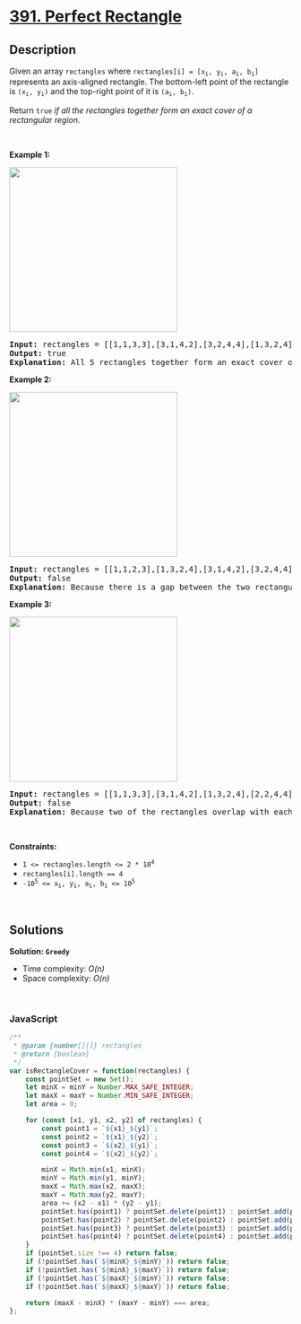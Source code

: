 # [391. Perfect Rectangle](https://leetcode.com/problems/perfect-rectangle)

## Description

<div class="elfjS" data-track-load="description_content"><p>Given an array <code>rectangles</code> where <code>rectangles[i] = [x<sub>i</sub>, y<sub>i</sub>, a<sub>i</sub>, b<sub>i</sub>]</code> represents an axis-aligned rectangle. The bottom-left point of the rectangle is <code>(x<sub>i</sub>, y<sub>i</sub>)</code> and the top-right point of it is <code>(a<sub>i</sub>, b<sub>i</sub>)</code>.</p>

<p>Return <code>true</code> <em>if all the rectangles together form an exact cover of a rectangular region</em>.</p>

<p>&nbsp;</p>
<p><strong class="example">Example 1:</strong></p>
<img alt="" src="https://assets.leetcode.com/uploads/2021/03/27/perectrec1-plane.jpg" style="width: 300px; height: 294px;">
<pre><strong>Input:</strong> rectangles = [[1,1,3,3],[3,1,4,2],[3,2,4,4],[1,3,2,4],[2,3,3,4]]
<strong>Output:</strong> true
<strong>Explanation:</strong> All 5 rectangles together form an exact cover of a rectangular region.
</pre>

<p><strong class="example">Example 2:</strong></p>
<img alt="" src="https://assets.leetcode.com/uploads/2021/03/27/perfectrec2-plane.jpg" style="width: 300px; height: 294px;">
<pre><strong>Input:</strong> rectangles = [[1,1,2,3],[1,3,2,4],[3,1,4,2],[3,2,4,4]]
<strong>Output:</strong> false
<strong>Explanation:</strong> Because there is a gap between the two rectangular regions.
</pre>

<p><strong class="example">Example 3:</strong></p>
<img alt="" src="https://assets.leetcode.com/uploads/2021/03/27/perfecrrec4-plane.jpg" style="width: 300px; height: 294px;">
<pre><strong>Input:</strong> rectangles = [[1,1,3,3],[3,1,4,2],[1,3,2,4],[2,2,4,4]]
<strong>Output:</strong> false
<strong>Explanation:</strong> Because two of the rectangles overlap with each other.
</pre>

<p>&nbsp;</p>
<p><strong>Constraints:</strong></p>

<ul>
	<li><code>1 &lt;= rectangles.length &lt;= 2 * 10<sup>4</sup></code></li>
	<li><code>rectangles[i].length == 4</code></li>
	<li><code>-10<sup>5</sup> &lt;= x<sub>i</sub>, y<sub>i</sub>, a<sub>i</sub>, b<sub>i</sub> &lt;= 10<sup>5</sup></code></li>
</ul>
</div>

<p>&nbsp;</p>

## Solutions

**Solution: `Greedy`**
- Time complexity: <em>O(n)</em>
- Space complexity: <em>O(n)</em>

<p>&nbsp;</p>

### **JavaScript**

```js
/**
 * @param {number[][]} rectangles
 * @return {boolean}
 */
var isRectangleCover = function(rectangles) {
    const pointSet = new Set();
    let minX = minY = Number.MAX_SAFE_INTEGER;
    let maxX = maxY = Number.MIN_SAFE_INTEGER;
    let area = 0;

    for (const [x1, y1, x2, y2] of rectangles) {
        const point1 = `${x1}_${y1}`;
        const point2 = `${x1}_${y2}`;
        const point3 = `${x2}_${y1}`;
        const point4 = `${x2}_${y2}`;

        minX = Math.min(x1, minX);
        minY = Math.min(y1, minY);
        maxX = Math.max(x2, maxX);
        maxY = Math.max(y2, maxY);
        area += (x2 - x1) * (y2 - y1);
        pointSet.has(point1) ? pointSet.delete(point1) : pointSet.add(point1);
        pointSet.has(point2) ? pointSet.delete(point2) : pointSet.add(point2);
        pointSet.has(point3) ? pointSet.delete(point3) : pointSet.add(point3);
        pointSet.has(point4) ? pointSet.delete(point4) : pointSet.add(point4);
    }
    if (pointSet.size !== 4) return false;
    if (!pointSet.has(`${minX}_${minY}`)) return false;
    if (!pointSet.has(`${minX}_${maxY}`)) return false;
    if (!pointSet.has(`${maxX}_${minY}`)) return false;
    if (!pointSet.has(`${maxX}_${maxY}`)) return false;

    return (maxX - minX) * (maxY - minY) === area;
};
```
